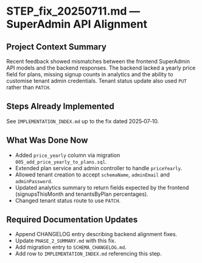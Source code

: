 # STEP_fix_20250711.md — SuperAdmin API Alignment

## Project Context Summary
Recent feedback showed mismatches between the frontend SuperAdmin API models and the backend responses. The backend lacked a yearly price field for plans, missing signup counts in analytics and the ability to customise tenant admin credentials. Tenant status update also used `PUT` rather than `PATCH`.

## Steps Already Implemented
See `IMPLEMENTATION_INDEX.md` up to the fix dated 2025‑07‑10.

## What Was Done Now
- Added `price_yearly` column via migration `005_add_price_yearly_to_plans.sql`.
- Extended plan service and admin controller to handle `priceYearly`.
- Allowed tenant creation to accept `schemaName`, `adminEmail` and `adminPassword`.
- Updated analytics summary to return fields expected by the frontend (signupsThisMonth and tenantsByPlan percentages).
- Changed tenant status route to use `PATCH`.

## Required Documentation Updates
- Append CHANGELOG entry describing backend alignment fixes.
- Update `PHASE_2_SUMMARY.md` with this fix.
- Add migration entry to `SCHEMA_CHANGELOG.md`.
- Add row to `IMPLEMENTATION_INDEX.md` referencing this step.
